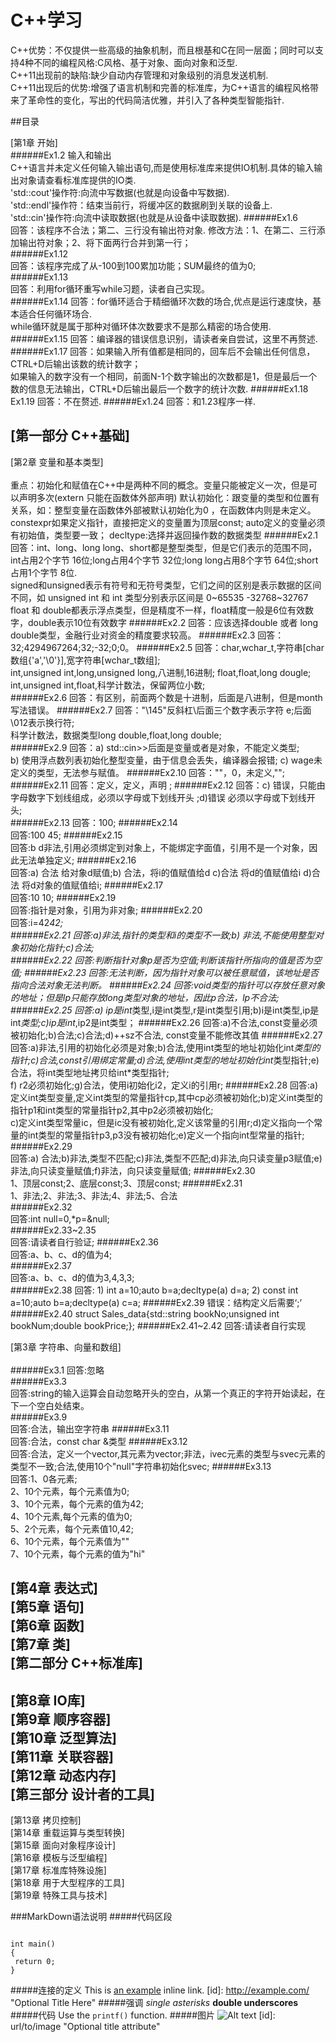 C++学习
=====
<p> 
C++优势：不仅提供一些高级的抽象机制，而且根基和C在同一层面；同时可以支持4种不同的编程风格:C风格、基于对象、面向对象和泛型.<br />
C++11出现前的缺陷:缺少自动内存管理和对象级别的消息发送机制.<br />
C++11出现后的优势:增强了语言机制和完善的标准库，为C++语言的编程风格带来了革命性的变化，写出的代码简洁优雅，并引入了各种类型智能指针.
</p>

##目录

[第1章 开始] <br />
######Ex1.2 输入和输出  
C++语言并未定义任何输入输出语句,而是使用标准库来提供IO机制.具体的输入输出对象请查看标准库提供的IO类.   
'std::cout'操作符:向流中写数据(也就是向设备中写数据).   
'std::endl'操作符：结束当前行，将缓冲区的数据刷到关联的设备上.  
'std::cin'操作符:向流中读取数据(也就是从设备中读取数据).
######Ex1.6   
回答：该程序不合法；第二、三行没有输出符对象.
修改方法：1、在第二、三行添加输出符对象；2、将下面两行合并到第一行；  
######Ex1.12  
回答：该程序完成了从-100到100累加功能；SUM最终的值为0;  
######Ex1.13  
回答：利用for循环重写while习题，读者自己实现。  
######Ex1.14 
回答：for循环适合于精细循环次数的场合,优点是运行速度快，基本适合任何循环场合.  
while循环就是属于那种对循环体次数要求不是那么精密的场合使用.
######Ex1.15
回答：编译器的错误信息识别，请读者亲自尝试，这里不再赘述.
######Ex1.17
回答：如果输入所有值都是相同的，回车后不会输出任何信息，CTRL+D后输出该数的统计数字；  
如果输入的数字没有一个相同，前面N-1个数字输出的次数都是1，但是最后一个数的信息无法输出，CTRL+D后输出最后一个数字的统计次数.
######Ex1.18 Ex1.19
回答：不在赘述.
######Ex1.24
回答：和1.23程序一样.

[第一部分 C++基础] <br />
------
[第2章 变量和基本类型]  <br />  
重点：初始化和赋值在C++中是两种不同的概念。变量只能被定义一次，但是可以声明多次(extern 只能在函数体外部声明)
      默认初始化：跟变量的类型和位置有关系，如：整型变量在函数体外部被默认初始化为0 ，在函数体内则是未定义。
						constexpr如果定义指针，直接把定义的变量置为顶层const;
						auto定义的变量必须有初始值，类型要一致；
						decltype:选择并返回操作数的数据类型
######Ex2.1
回答：int、long、long long、short都是整型类型，但是它们表示的范围不同，int占用2个字节 16位;long占用4个字节 32位;long long占用8个字节 64位;short占用1个字节 8位.   
signed和unsigned表示有符号和无符号类型，它们之间的区别是表示数据的区间不同，如 unsigned int 和 int 类型分别表示区间是 0~65535 -32768~32767  
float 和 double都表示浮点类型，但是精度不一样，float精度一般是6位有效数字，double表示10位有效数字
######Ex2.2
回答：应该选择double 或者 long double类型，金融行业对资金的精度要求较高。
######Ex2.3
回答：32;4294967264;32;-32;0;0。
######Ex2.5
回答：char,wchar_t,字符串[char数组{'a','\0'}],宽字符串[wchar_t数组];   
int,unsigned int,long,unsigned long,八进制,16进制;
float,float,long dougle;       
int,unsigned int,float,科学计数法，保留两位小数;  
######Ex2.6
回答：有区别，前面两个数是十进制，后面是八进制，但是month写法错误。
######Ex2.7
回答："\145"反斜杠\后面三个数字表示字符 e;后面 \012表示换行符;    
科学计数法，数据类型long double,float,long double;  
######Ex2.9
回答：a) std::cin>>后面是变量或者是对象，不能定义类型;    
b) 使用浮点数列表初始化整型变量，由于信息会丢失，编译器会报错;
c) wage未定义的类型，无法参与赋值。
######Ex2.10
回答：""，0，未定义,"";
######Ex2.11
回答：定义，定义，声明 ;
######Ex2.12
回答：c) 错误，只能由字母数字下划线组成，必须以字母或下划线开头 ;d)错误 必须以字母或下划线开头;   
######Ex2.13
回答：100;
######Ex2.14  
回答:100 45;
######Ex2.15   
回答:b d非法,引用必须绑定到对象上，不能绑定字面值，引用不是一个对象，因此无法单独定义;
######Ex2.16   
回答:a) 合法 给对象d赋值;b) 合法，将i的值赋值给d c)合法 将d的值赋值给i d)合法 将d对象的值赋值给i;
######Ex2.17   
回答:10 10;
######Ex2.19  
回答:指针是对象，引用为非对象;
######Ex2.20  
回答:i=42*42;  
######Ex2.21 
回答:a)非法,指针的类型和i的类型不一致;b) 非法,不能使用整型对象初始化指针;c)合法;   
######Ex2.22 
回答:判断指针对象p是否为空值;判断该指针所指向的值是否为空值; 
######Ex2.23 
回答:无法判断，因为指针对象可以被任意赋值，该地址是否指向合法对象无法判断。
######Ex2.24 
回答:void类型的指针可以存放任意对象的地址；但是lp只能存放long类型对象的地址，因此p合法，lp不合法;  
######Ex2.25 
回答:a) ip是int*类型,i是int类型,r是int类型引用;b)i是int类型,ip是int*类型;c)ip是int*,ip2是int类型；
######Ex2.26
回答:a)不合法,const变量必须被初始化;b)合法;c)合法;d)++sz不合法, const变量不能修改其值
######Ex2.27
回答:a)非法,引用的初始化必须是对象;b)合法,使用int类型的地址初始化int*类型的指针;c)合法,const引用绑定常量;d)合法,使用int类型的地址初始化int*类型指针;e)合法，将int类型地址拷贝给int*类型指针;  
f) r2必须初始化;g)合法，使用i初始化i2，定义i的引用r;
######Ex2.28
回答:a)定义int类型变量,定义int类型的常量指针cp,其中cp必须被初始化;b)定义int类型的指针p1和int类型的常量指针p2,其中p2必须被初始化;  
c)定义int类型常量ic，但是ic没有被初始化,定义该常量的引用r;d)定义指向一个常量的int类型的常量指针p3,p3没有被初始化;e)定义一个指向int型常量的指针;
######Ex2.29  
回答:a) 合法;b)非法,类型不匹配;c)非法,类型不匹配;d)非法,向只读变量p3赋值;e)非法,向只读变量赋值;f)非法，向只读变量赋值;
######Ex2.30  
1、顶层const;2、底层const;3、顶层const;
######Ex2.31    
1、非法;2、非法;3、非法;4、非法;5、合法  
######Ex2.32  
回答:int null=0,*p=&null;  
######Ex2.33~2.35  
回答:请读者自行验证;
######Ex2.36  
回答:a、b、c、d的值为4;     
######Ex2.37  
回答:a、b、c、d的值为3,4,3,3;   
######Ex2.38
回答: 1) int a=10;auto b=a;decltype(a) d=a; 2) const int a=10;auto b=a;decltype(a) c=a;
######Ex2.39
错误：结构定义后需要‘;’
######Ex2.40
struct Sales_data{std::string bookNo;unsigned int bookNum;double bookPrice;};
######Ex2.41~2.42
回答:请读者自行实现  


[第3章 字符串、向量和数组]  <br />  
######Ex3.1 
回答:忽略   
######Ex3.3    
回答:string的输入运算会自动忽略开头的空白，从第一个真正的字符开始读起，在下一个空白处结束。  
######Ex3.9    
回答:合法，输出空字符串
######Ex3.11    
回答:合法，const char &类型
######Ex3.12    
回答:合法，定义一个vector,其元素为vector<int>;非法，ivec元素的类型与svec元素的类型不一致;合法,使用10个"null"字符串初始化svec;
######Ex3.13    
回答:1、0各元素;  
2、10个元素，每个元素值为0;   
3、10个元素，每个元素的值为42;  
4、10个元素,每个元素的值为0;  
5、2个元素，每个元素值10,42;     
6、10个元素，每个元素值为""  
7、10个元素，每个元素的值为"hi"

  
  

[第4章 表达式] <br />
[第5章 语句] <br />
[第6章 函数] <br />
[第7章 类] <br />
[第二部分 C++标准库] <br />
------
[第8章 IO库] <br />
[第9章 顺序容器] <br />
[第10章 泛型算法] <br />
[第11章 关联容器] <br />
[第12章 动态内存] <br />
[第三部分 设计者的工具] <br />
------
[第13章 拷贝控制] <br />
[第14章 重载运算与类型转换] <br />
[第15章 面向对象程序设计] <br />
[第16章 模板与泛型编程] <br />
[第17章 标准库特殊设施] <br />
[第18章 用于大型程序的工具] <br />
[第19章 特殊工具与技术] <br />

###MarkDown语法说明
#####代码区段
<pre><code>
int main()
{
 return 0;
}
</code></pre>
#####连接的定义
This is [an example](http://example.com/ "Title") inline link.
[id]: <http://example.com/>  "Optional Title Here"
#####强调
*single asterisks*
__double underscores__
#####代码
Use the `printf()` function.
#####图片
![Alt text](/path/to/img.jpg)
[id]: url/to/image  "Optional title attribute"



